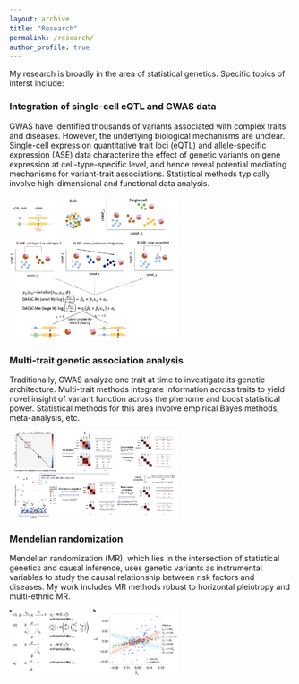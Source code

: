 ```yaml
---
layout: archive
title: "Research"
permalink: /research/
author_profile: true
---
```


My research is broadly in the area of statistical genetics. Specific topics of interst include:

### Integration of single-cell eQTL and GWAS data

GWAS have identified thousands of variants associated with complex traits and diseases. However, the underlying biological mechanisms are unclear. Single-cell expression quantitative trait loci (eQTL) and allele-specific expression (ASE) data characterize the effect of genetic variants on gene expression at cell-type-specific level, and hence reveal potential mediating mechanisms for variant-trait associations. Statistical methods typically involve high-dimensional and functional data analysis.

<img src="/images/daesc.png" alt="DAESC" width="300"/>

### Multi-trait genetic association analysis 

Traditionally, GWAS analyze one trait at time to investigate its genetic architecture. Multi-trait methods integrate information across traits to yield novel insight of variant function across the phenome and boost statistical power. Statistical methods for this area involve empirical Bayes methods, meta-analysis, etc.

<img src="/images/fastasset.jpg" alt="fastASSET" width="300"/>

### Mendelian randomization

Mendelian randomization (MR), which lies in the intersection of statistical genetics and causal inference, uses genetic variants as instrumental variables to study the causal relationship between risk factors and diseases. My work includes MR methods robust to horizontal pleiotropy and multi-ethnic MR.

<img src="/images/MRMix.webp" alt="MRMix" width="300"/>
